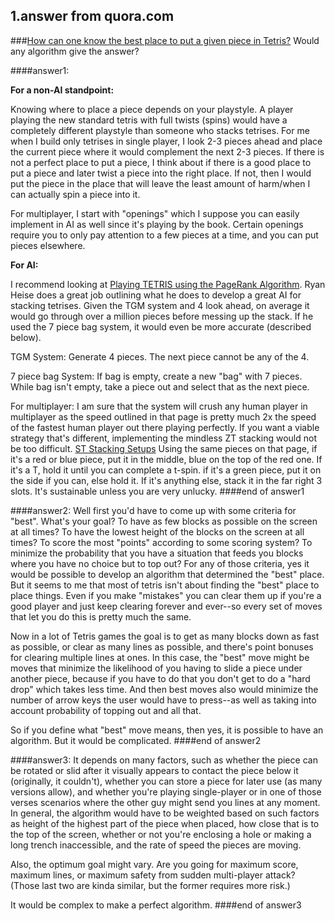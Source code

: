 1.answer from quora.com
-----------------------
###[How can one know the best place to put a given piece in Tetris?](https://www.quora.com/How-can-one-know-the-best-place-to-put-a-given-piece-in-Tetris)
Would any algorithm give the answer?

####answer1:

**For a non-AI standpoint:**

Knowing where to place a piece depends on your playstyle. A player playing the new standard tetris with full twists (spins) would have a completely different playstyle than someone who stacks tetrises. For me when I build only tetrises in single player, I look 2-3 pieces ahead and place the current piece where it would complement the next 2-3 pieces. If there is not a perfect place to put a piece, I think about if there is a good place to put a piece and later twist a piece into the right place. If not, then I would put the piece in the place that will leave the least amount of harm/when I can actually spin a piece into it.

For multiplayer, I start with "openings" which I suppose you can easily implement in AI as well since it's playing by the book. Certain openings require you to only pay attention to a few pieces at a time, and you can put pieces elsewhere.

**For AI:**

I recommend looking at [Playing TETRIS using the PageRank Algorithm](http://www.ryanheise.com/tetris/tetris_artificial_intelligence.html). Ryan Heise does a great job outlining what he does to develop a great AI for stacking tetrises. Given the TGM system and 4 look ahead, on average it would go through over a million pieces before messing up the stack. If he used the 7 piece bag system, it would even be more accurate (described below).

TGM System:
Generate 4 pieces. The next piece cannot be any of the 4.

7 piece bag System:
If bag is empty, create a new "bag" with 7 pieces.
While bag isn't empty, take a piece out and select that as the next piece.

For multiplayer:
I am sure that the system will crush any human player in multiplayer as the speed outlined in that page is pretty much 2x the speed of the fastest human player out there playing perfectly. If you want a viable strategy that's different, implementing the mindless ZT stacking would not be too difficult. [ST Stacking Setups](http://tetris.wikia.com/wiki/ST_Stacking_Setups) Using the same pieces on that page, if it's a red or blue piece, put it in the middle, blue on the top of the red one. If it's a T, hold it until you can complete a t-spin. if it's a green piece, put it on the side if you can, else hold it. If it's anything else, stack it in the far right 3 slots. It's sustainable unless you are very unlucky.
####end of answer1

####answer2:
Well first you'd have to come up with some criteria for "best". What's your goal? To have as few blocks as possible on the screen at all times? To have the lowest height of the blocks on the screen at all times? To score the most "points" according to some scoring system? To minimize the probability that you have a situation that feeds you blocks where you have no choice but to top out?
For any of those criteria, yes it would be possible to develop an algorithm that determined the "best" place. But it seems to me that most of tetris isn't about finding the "best" place to place things. Even if you make "mistakes" you can clear them up if you're a good player and just keep clearing forever and ever--so every set of moves that let you do this is pretty much the same.

Now in a lot of Tetris games the goal is to get as many blocks down as fast as possible, or clear as many lines as possible, and there's point bonuses for clearing multiple lines at ones. In this case, the "best" move might be moves that minimize the likelihood of you having to slide a piece under another piece, because if you have to do that you don't get to do a "hard drop" which takes less time. And then best moves also would minimize the number of arrow keys the user would have to press--as well as taking into account probability of topping out and all that.

So if you define what "best" move means, then yes, it is possible to have an algorithm. But it would be complicated.
####end of answer2

####answer3:
It depends on many factors, such as whether the piece can be rotated or slid after it visually appears to contact the piece below it (originally, it couldn't), whether you can store a piece for later use (as many versions allow), and whether you're playing single-player or in one of those verses scenarios where the other guy might send you lines at any moment.
In general, the algorithm would have to be weighted based on such factors as height of the highest part of the piece when placed, how close that is to the top of the screen, whether or not you're enclosing a hole or making a long trench inaccessible, and the rate of speed the pieces are moving.

Also, the optimum goal might vary. Are you going for maximum score, maximum lines, or maximum safety from sudden multi-player attack? (Those last two are kinda similar, but the former requires more risk.)

It would be complex to make a perfect algorithm.
####end of answer3